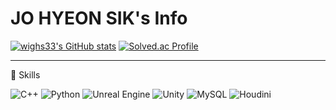 # JO HYEON SIK's Info

[![wighs33's GitHub stats](https://github-readme-stats.vercel.app/api?username=wighs33&show_icons=true&theme=radical)](https://github.com/anuraghazra/github-readme-stats)
[![Solved.ac Profile](http://mazassumnida.wtf/api/v2/generate_badge?boj=wighs33)](https://solved.ac/wighs33/)

---
📌 Skills

![C++](https://img.shields.io/badge/C++-00599C.svg?&style=for-the-badge&logo=cplusplus&logoColor=white)
![Python](https://img.shields.io/badge/Python-3776AB.svg?&style=for-the-badge&logo=python&logoColor=white)
![Unreal Engine](https://img.shields.io/badge/Unreal%20Engine-0E1128.svg?&style=for-the-badge&logo=Unreal%20Engine&logoColor=white)
![Unity](https://img.shields.io/badge/Unity-FFFFFF.svg?&style=for-the-badge&logo=Unity&logoColor=black)
![MySQL](https://img.shields.io/badge/MySQL-4479A1.svg?&style=for-the-badge&logo=mysql&logoColor=white)
![Houdini](https://img.shields.io/badge/Houdini-FF4713.svg?&style=for-the-badge&logo=houdini&logoColor=white)

<!--
**wighs33/wighs33** is a ✨ _special_ ✨ repository because its `README.md` (this file) appears on your GitHub profile.

Here are some ideas to get you started:

- 🔭 I’m currently working on ...
- 🌱 I’m currently learning ...
- 👯 I’m looking to collaborate on ...
- 🤔 I’m looking for help with ...
- 💬 Ask me about ...
- 📫 How to reach me: ...
- 😄 Pronouns: ...
- ⚡ Fun fact: ...
-->
